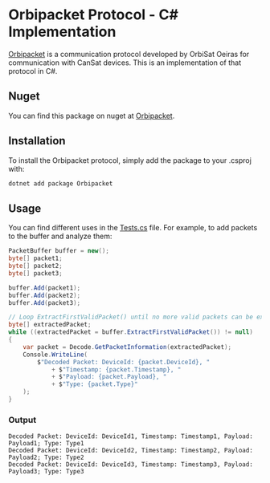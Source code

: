 # Orbipacket Protocol - C# Implementation
[Orbipacket](https://github.com/orbisat-oeiras/orbipacket) is a communication protocol developed by OrbiSat Oeiras for communication with CanSat devices. This is an implementation of that protocol in C#.

## Nuget
You can find this package on nuget at [Orbipacket](https://www.nuget.org/packages/OrbiPacket/).

## Installation
To install the Orbipacket protocol, simply add the package to your .csproj with:
```bash
dotnet add package Orbipacket
```
## Usage
You can find different uses in the [Tests.cs](https://github.com/orbisat-oeiras/orbipacket.net/blob/main/Orbipacket.Tests/Tests.cs) file. For example, to add packets to the buffer and analyze them:
```csharp
PacketBuffer buffer = new();
byte[] packet1;
byte[] packet2;
byte[] packet3;

buffer.Add(packet1);
buffer.Add(packet2);
buffer.Add(packet3);

// Loop ExtractFirstValidPacket() until no more valid packets can be extracted
byte[] extractedPacket;
while ((extractedPacket = buffer.ExtractFirstValidPacket()) != null)
{
    var packet = Decode.GetPacketInformation(extractedPacket);
    Console.WriteLine(
        $"Decoded Packet: DeviceId: {packet.DeviceId}, "
            + $"Timestamp: {packet.Timestamp}, "
            + $"Payload: {packet.Payload}, "
            + $"Type: {packet.Type}"
    );
}
```
### Output
```
Decoded Packet: DeviceId: DeviceId1, Timestamp: Timestamp1, Payload: Payload1; Type: Type1
Decoded Packet: DeviceId: DeviceId2, Timestamp: Timestamp2, Payload: Payload2; Type: Type2
Decoded Packet: DeviceId: DeviceId3, Timestamp: Timestamp3, Payload: Payload3; Type: Type3
```
